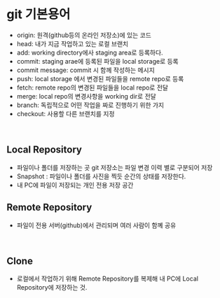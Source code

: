 # git 기본용어

- origin: 원격(github등의 온라인 저장소)에 있는 코드
- head: 내가 지금 작업하고 있는 로컬 브랜치
- add: working directory에사 staging area로 등록하다.
- commit: staging arae에 등록된 파일을 local storage로 등록
- commit message: commit 시 함께 작성하는 메시지
- push: local storage 에서 변경된 파일들을 remote repo로 등록
- fetch: remote repo의 변경된 파일들을 local repo로 전달
- merge: local repo의 변경사항을 working dir로 전달
- branch: 독립적으로 어떤 작업을 짜로 진행하기 위한 가지
- checkout: 사용할 다른 브랜치를 지정

<br>

## Local Repository
- 파일이나 폴더를 저장하는 곳 git 저장소는 파일 변경 이력 별로 구분되어 저장
- Snapshot : 파일이나 폴더를 사진을 찍듯 순간의 상태를 저장한다.
- 내 PC에 파일이 저장되는 개인 전용 저장 공간

## Remote Repository
- 파일이 전용 서버(github)에서 관리되며 여러 사람이 함꼐 공유

<br>

## Clone
- 로컬에서 작업하기 위해 Remote Repository를 복제해 내 PC에 Local Repository에 저장하는 것.



